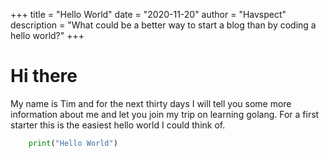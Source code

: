 +++
title = "Hello World"
date = "2020-11-20"
author = "Havspect"
description = "What could be a better way to start a blog than by coding a hello world?"
+++

# Hi there 

My name is Tim and for the next thirty days I will tell you some more information about me and let you join my trip on learning golang. For a first starter this is the easiest hello world I could think of. 

```python
    print("Hello World")

```
